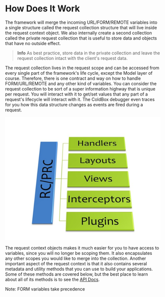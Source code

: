 # How Does It Work

The framework will merge the incoming URL/FORM/REMOTE variables into a single structure called the request collection structure that will live inside the request context object. We also internally create a second collection called the private request collection that is useful to store data and objects that have no outside effect.

> **Info** As best practice, store data in the private collection and leave the request collection intact with the client's request data.

The request collection lives in the request scope and can be accessed from every single part of the framework's life cycle, except the Model layer of course. Therefore, there is one contract and way on how to handle FORM/URL/REMOTE and any other kind of variables. You can consider the request collection to be sort of a super information highway that is unique per request. You will interact with it to get/set values that any part of a request's lifecycle will interact with it. The ColdBox debugger even traces for you how this data structure changes as events are fired during a request.

![](RequestCollectionDataBus.jpg)

The request context objects makes it much easier for you to have access to variables, since you will no longer be scoping them. It also encapsulates any other scopes you would like to merge into the collection. Another important aspect of the request context is that it also contains several metadata and utility methods that you can use to build your applications. Some of these methods are covered below, but the best place to learn about all of its methods is to see the [API Docs](http://apidocs.coldbox.org/).

Note: FORM variables take precedence 